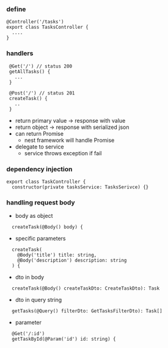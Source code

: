 ### define
```
@Controller('/tasks')
export class TasksController {
  ....
}
```

### handlers
```
 @Get('/') // status 200
 getAllTasks() {
   ...
 }

 @Post('/') // status 201
 createTask() {
   ..
 }
```
- return primary value -> response with value
- return object -> response with serialized json
- can return Promise
  - nest framework will handle Promise
- delegate to service
  - service throws exception if fail

### dependency injection
```
export class TaskController {
  constructor(private tasksService: TasksSerivce) {}
```

### handling request body
- body as object
```
  createTask(@Body() body) {
```
- specific parameters
```
  createTask(
    @Body('title') title: string,
    @Body('description') description: string
  ) {
```
- dto in body
```
  createTask(@Body() createTaskDto: CreateTaskDto): Task 
```
- dto in query string
```
  getTasks(@Query() filterDto: GetTasksFilterDto): Task[]
```
- parameter
```
  @Get('/:id')
  getTaskById(@Param('id') id: string) {
```